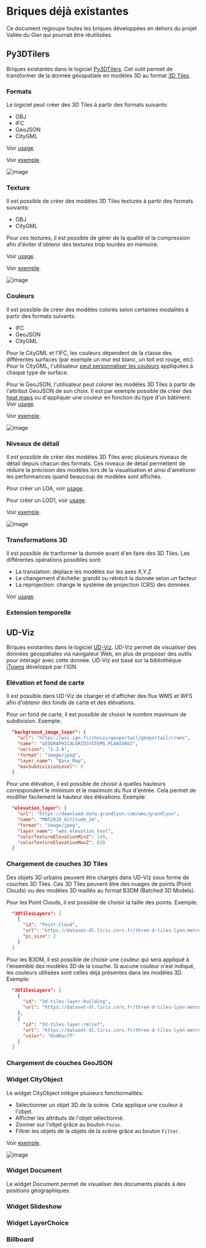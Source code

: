 # Briques déjà existantes

Ce document regroupe toutes les briques développées en dehors du projet Vallée du Gier qui pourrait être réutilisées.

## Py3DTilers

Briques existantes dans le logiciel [Py3DTilers](https://github.com/VCityTeam/py3dtilers). Cet outil permet de transformer de la donnée géospatiale en modèles 3D au format [3D Tiles](https://github.com/CesiumGS/3d-tiles/tree/main/specification).

### Formats

Le logiciel peut créer des 3D Tiles à partir des formats suivants:

- OBJ
- IFC
- GeoJSON
- CityGML

Voir [usage](https://github.com/VCityTeam/py3dtilers#usage).

Voir [exemple](https://py3dtilers-demo.vcityliris.data.alpha.grandlyon.com/html/all_lyon.html).

![image](https://user-images.githubusercontent.com/32875283/189298423-ce904c9a-6ad0-4aee-95d4-564888d01a27.png)

### Texture

Il est possible de créer des modèles 3D Tiles texturés à partir des formats suivants:

- OBJ
- CityGML

Pour ces textures, il est possible de gérer de la qualité et la compression afin d'éviter d'obtenir des textures trop lourdes en mémoire.

Voir [usage](https://github.com/VCityTeam/py3dtilers/tree/master/py3dtilers/Common#with-texture).

Voir [exemple](https://py3dtilers-demo.vcityliris.data.alpha.grandlyon.com/html/textured.html).

![image](https://user-images.githubusercontent.com/32875283/189297589-a076d04f-1334-40ae-9f8b-2b7bc84c7718.png)

### Couleurs

Il est possible de créer des modèles colorés selon certaines modalités à partir des formats suivants:

- IFC
- GeoJSON
- CityGML

Pour le CityGML et l'IFC, les couleurs dépendent de la classe des différentes surfaces (par exemple un mur est blanc, un toit est rouge, etc). Pour le CityGML, l'utilisateur [peut personnaliser les couleurs](https://github.com/VCityTeam/py3dtilers/tree/master/py3dtilers/CityTiler#color) appliquées à chaque type de surface.

Pour le GeoJSON, l'utilisateur peut colorer les modèles 3D Tiles à partir de l'attribut GeoJSON de son choix. Il est par exemple possible de créer des [heat maps](https://fr.wikipedia.org/wiki/Heat_map) ou d'appliquer une couleur en fonction du type d'un bâtiment. Voir [usage](https://github.com/VCityTeam/py3dtilers/tree/master/py3dtilers/GeojsonTiler#color).

Voir [exemple](https://py3dtilers-demo.vcityliris.data.alpha.grandlyon.com/html/height_color.html).

![image](https://user-images.githubusercontent.com/32875283/189297922-20cc54cc-e1c8-4e51-a255-d573d248d7fa.png)

### Niveaux de détail

Il est possible de créer des modèles 3D Tiles avec plusieurs niveaux de détail depuis chacun des formats. Ces niveaux de détail permettent de réduire la précision des modèles lors de la visualisation et ainsi d'améliorer les performances quand beaucoup de modèles sont affichés.

Pour créer un LOA, voir [usage](https://github.com/VCityTeam/py3dtilers/tree/master/py3dtilers/Common#loa).

Pour créer un LOD1, voir [usage](https://github.com/VCityTeam/py3dtilers/tree/master/py3dtilers/Common#lod1).

Voir [exemple](https://py3dtilers-demo.vcityliris.data.alpha.grandlyon.com/html/all_lyon_lods.html).

![image](https://user-images.githubusercontent.com/32875283/189298146-d4415009-21f2-47e6-b8c1-eb56a53c4220.png)

### Transformations 3D

Il est possible de tranformer la donnée avant d'en faire des 3D Tiles. Les différentes opérations possibles sont:

- La translation: déplace les modèles sur les axes X,Y,Z
- Le changement d'échelle: grandit ou rétrécit la donnée selon un facteur
- La reprojection: change le système de projection (CRS) des données

Voir [usage](https://github.com/VCityTeam/py3dtilers/tree/master/py3dtilers/Common#3d-transformations).

### Extension temporelle

## UD-Viz

Briques existantes dans le logiciel [UD-Viz](https://github.com/VCityTeam/UD-Viz). UD-Viz permet de visualiser des données géospatiales via navigateur Web, en plus de proposer des outils pour intéragir avec cette donnée. UD-Viz est basé sur la bibliothèque [iTowns](https://github.com/iTowns/itowns) développé par l'IGN.

### Elévation et fond de carte

Il est possible dans UD-Viz de charger et d'afficher des flux WMS et WFS afin d'obtenir des fonds de carte et des élévations.

Pour un fond de carte, il est possible de choisir le nombre maximum de subdivision. Exemple:

```json
  "background_image_layer": {
    "url": "https://wxs.ign.fr/choisirgeoportail/geoportail/r/wms",
    "name": "GEOGRAPHICALGRIDSYSTEMS.PLANIGNV2",
    "version": "1.3.0",
    "format": "image/jpeg",
    "layer_name": "Base_Map",
    "maxSubdivisionLevel": 5
  }
```

Pour une élévation, il est possible de choisir à quelles hauteurs correspondent le miminum et le maximum du flux d'entrée. Cela permet de modifier facilement la hauteur des élévations. Exemple:

```json
  "elevation_layer": {
    "url": "https://download.data.grandlyon.com/wms/grandlyon",
    "name": "MNT2018_Altitude_2m",
    "format": "image/jpeg",
    "layer_name": "wms_elevation_test",
    "colorTextureElevationMinZ": 149,
    "colorTextureElevationMaxZ": 628
  }
```

### Chargement de couches 3D Tiles

Des objets 3D urbains peuvent être chargés dans UD-Viz sous forme de couches 3D Tiles. Ces 3D Tiles peuvent être des nuages de points (Point Clouds) ou des modèles 3D maillés au format B3DM (Batched 3D Models).

Pour les Point Clouds, il est possible de choisir la taille des points. Exemple:

```json
  "3DTilesLayers": [
    {
      "id": "Point-Cloud",
      "url": "https://dataset-dl.liris.cnrs.fr/three-d-tiles-lyon-metropolis/2018/Point_Cloud_Lyon_2018/tileset.json",
      "pc_size": 2
    }
  ]
```

Pour les B3DM, il est possible de choisir une couleur qui sera appliqué à l'ensemble des modèles 3D de la couche. Si aucune couleur n'est indiqué, les couleurs utilisées sont celles déjà présentes dans les modèles 3D. Exemple:

```json
  "3DTilesLayers": [
    {
      "id": "3d-tiles-layer-building",
      "url": "https://dataset-dl.liris.cnrs.fr/three-d-tiles-lyon-metropolis/2018/Lyon_2018/tileset.json"
    },
    {
      "id": "3d-tiles-layer-relief",
      "url": "https://dataset-dl.liris.cnrs.fr/three-d-tiles-lyon-metropolis/Demo/UD-Demo-vcity-py3dtilers-lyon/Lyon_2018_Relief_TileSet/tileset.json",
      "color": "0xd0ac7f"
    }
  ]
```

### Chargement de couches GeoJSON

### Widget CityObject

Le widget CityObject intègre plusieurs fonctionnalités:

- Sélectionner un objet 3D de la scène. Cela applique une couleur à l'objet.
- Afficher les attributs de l'objet sélectionné.
- Zoomer sur l'objet grâce au bouton `Focus`.
- Filtrer les objets de la objets de la scène grâce au bouton `Filter`.

Voir [exemple](https://ud-viz.vcityliris.data.alpha.grandlyon.com/examples/CityObjectWidget/example.html).

![image](https://user-images.githubusercontent.com/32875283/189299959-744c3314-c64f-4827-9084-dd233bd22250.png)

### Widget Document

Le widget Document permet de visualiser des documents placés à des positions géographiques.

### Widget Slideshow

### Widget LayerChoice

### Billboard
